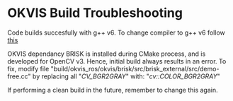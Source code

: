 # OKVIS Build Troubleshooting #

Code builds succesfully with g++ v6. To change compiler to g++ v6 follow [this](https://linuxconfig.org/how-to-switch-between-multiple-gcc-and-g-compiler-versions-on-ubuntu-20-04-lts-focal-fossa)

OKVIS dependancy BRISK is installed during CMake process, and is developed for OpenCV v3. Hence, initial build always results in an error. To fix, modify file "build/okvis_ros/okvis/brisk/src/brisk_external/src/demo-free.cc" by replacing all "*CV_BGR2GRAY*" with: "*cv::COLOR_BGR2GRAY*"

If performing a clean build in the future, remember to change this again.